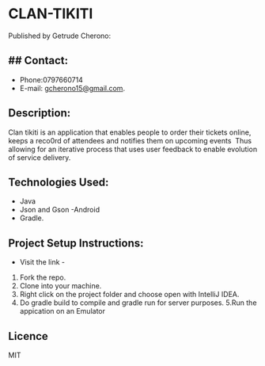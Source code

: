 # CLAN-TIKITI
Published by Getrude Cherono:
## ## Contact:
- Phone:0797660714
- E-mail: gcherono15@gmail.com.
## Description:
Clan tikiti is an application that enables people to order their tickets online, keeps a reco0rd of attendees and notifies them on upcoming events ​ Thus allowing for an iterative process that uses user feedback to enable evolution of service delivery.
## Technologies Used:
- Java
- Json and Gson
-Android
- Gradle.
## Project Setup Instructions:
- Visit the link - 
1. Fork the repo.
2. Clone into your machine.
3. Right click on the project folder and choose open with IntelliJ IDEA.
4. Do gradle build to compile and gradle run for server purposes.
5.Run the appication on an Emulator
## Licence
 MIT

